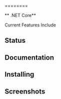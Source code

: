 
========



** .NET Core**

Current Features Include



## Status ##




## Documentation ##



## Installing ##



## Screenshots ##

